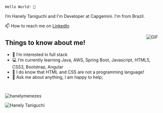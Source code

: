 ```js 
Hello World! 👋
```


  I’m Hanely Taniguchi and I'm Developer at Capgemini. I'm from Brazil.
  
  📫 How to reach me on [LinkedIn](https://www.linkedin.com/in/hanely-taniguchi/)
  
  <img align="right" alt="GIF" src="https://i.pinimg.com/originals/e4/26/70/e426702edf874b181aced1e2fa5c6cde.gif" />
  
 ## Things to know about me!
    
- 👀 I’m interested in full stack
- 💻 I’m currently learning Java, AWS, Spring Boot, Javascript, HTML5, CSS3, Bootstrap, Angular
- 🤞 I do know that HTML and CSS are not a programming language! 
- 💬 Ask me about anything, I am happy to help;
  
</div>
  <br>
<body>
  <div>
    <p align="left">
      <img src="https://github-readme-stats.vercel.app/api/top-langs/?username=honey-lee429&layout=compact&show_icons=true&theme=radical" alt="hanelymenezes"/> 
    </p>
  </div>
</body>


![Hanely Taniguchi](https://github-readme-stats.vercel.app/api?username=honey-lee429&show_icons=true&theme=radical)

 
   
<!---
Honey-lee429/Honey-lee429 is a ✨ special ✨ repository because its `README.md` (this file) appears on your GitHub profile.
You can click the Preview link to take a look at your changes.
--->
